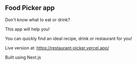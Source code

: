 ## Food Picker app

Don't know what to eat or drink?

This app will help you!

You can quickly find an ideal recipe, drink or restaurant for you!

Live version at: https://restaurant-picker.vercel.app/

Built using Next.js
